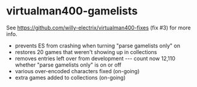 # virtualman400-gamelists

See https://github.com/willy-electrix/virtualman400-fixes (fix #3) for more info.

* prevents ES from crashing when turning "parse gamelists only" on
* restores 20 games that weren't showing up in collections
* removes entries left over from development --- count now 12,110 whether "parse gamelists only" is on or off
* various over-encoded characters fixed (on-going)
* extra games added to collections (on-going)
